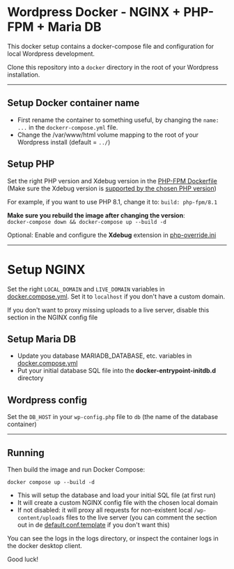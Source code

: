 # Wordpress Docker - NGINX + PHP-FPM + Maria DB

This docker setup contains a docker-compose file and configuration for local Wordpress development.

Clone this repository into a `docker` directory in the root of your Wordpress installation.

---
## Setup Docker container name
- First rename the container to something useful, by changing the `name: ...` in the `dockerr-compose.yml` file. 
- Change the /var/www/html volume mapping to the root of your Wordpress install (default = `../`)  

## Setup PHP

Set the right PHP version and Xdebug version in the [PHP-FPM Dockerfile](php-fpm/Dockerfile) (Make sure the Xdebug version is [supported by the chosen PHP version](https://xdebug.org/docs/compat))

For example, if you want to use PHP 8.1, change it to: `build: php-fpm/8.1`

**Make sure you rebuild the image after changing the version**:  
`docker-compose down && docker-compose up --build -d`

Optional: Enable and configure the **Xdebug** extension in [php-override.ini](config/php/php-override.ini)

---

# Setup NGINX

Set the right `LOCAL_DOMAIN` and `LIVE_DOMAIN` variables in [docker.compose.yml](docker-compose.yml).
Set it to `localhost` if you don't have a custom domain.

If you don't want to proxy missing uploads to a live server, disable this section in the NGINX config file


## Setup Maria DB
- Update you database MARIADB_DATABASE, etc. variables in [docker.compose.yml](docker-compose.yml)
- Put your initial database SQL file into the **docker-entrypoint-initdb.d** directory


## Wordpress config

Set the `DB_HOST` in your `wp-config.php` file to `db` (the name of the database container)

---

## Running

Then build the image and run Docker Compose:

`docker compose up --build -d`

- This will setup the database and load your initial SQL file (at first run)
- It will create a custom NGINX config file with the chosen local domain
- If not disabled: it will proxy all requests for non-existent local `/wp-content/uploads` files to the live server (you can comment the section out in de [default.conf.template](config/nginx/default.conf.template) if you don't want this)

You can see the logs in the logs directory, or inspect the container logs in the docker desktop client.

Good luck!
